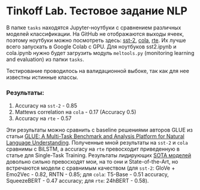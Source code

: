 # Tinkoff Lab. Тестовое задание NLP

В папке `tasks` находятся Jupyter-ноутбуки с сравнением различных моделей классификации. На GitHub не отображаются выходы ячеек, поэтому ноутбуки можно посмотреть здесь: [sst-2](https://nbviewer.org/github/pkseniya/nlp-testing/blob/main/tasks/sst2.ipynb), [cola](https://nbviewer.org/github/pkseniya/nlp-testing/blob/main/tasks/cola.ipynb), [rte](https://drive.google.com/file/d/1s6BhRP6oM0oTafn1WDS2DbHD9d-7mt0D/view?usp=sharing). Их лучше всего запускать в Google Colab с GPU. Для ноутбуков sst2.ipynb и cola.ipynb нужно будет загрузить модуль `meltools.py` (monitoring learning and evaluation) из папки `tasks`.

Тестирование проводилось на валидационной выбоке, так как для нее известны истинные классы.

### Результаты:
  
  1. Accuracy на `sst-2` - 0.85
  2. Mattews correlation на `cola` - 0.17 (Accuracy 0.5)
  3. Accuracy на `rte` - 0.57

Эти результаты можно сравнить с baseline решениями авторов GLUE из статьи [GLUE: A Multi-Task Benchmark and Analysis Platform for Natural Language Understanding](https://openreview.net/pdf?id=rJ4km2R5t7). Полученные мной результаты на `sst-2` и `cola` сравнимы с BiLSTM, а accuracy на `rte` превосходит приведенную в статье для Single-Task Training. Результаты лидирующих [SOTA моделей](https://paperswithcode.com/sota) довольно сильно превосходят мои, на то они и State-of-the-Art, но встречаются модели с сравнимым качеством (для `sst-2`: GloVe + Emo2Vec - 0.82, RNTN - 0.85; для `cola`: T5-Base - 0.51 accuracy, SqueezeBERT - 0.47 accuracy; для `rte`: 24hBERT - 0.58).
